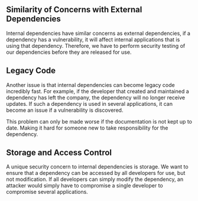 ## Similarity of Concerns with External Dependencies
Internal dependencies have similar concerns as external dependencies, if a dependency has a vulnerability, it will affect internal applications that is using that dependency. Therefore, we have to perform security testing of our dependencies before they are released for use.
## Legacy Code
Another issue is that internal dependencies can become legacy code incredibly fast. For example, if the developer that created and maintained a dependency has left the company, the dependency will no longer receive updates. If such a dependency is used in several applications, it can become an issue if a vulnerability is discovered.

This problem can only be made worse if the documentation is not kept up to date. Making it hard for someone new to take responsibility for the dependency.
## Storage and Access Control
A unique security concern to internal dependencies is storage. We want to ensure that a dependency can be accessed by all developers for use, but not modification. If all developers can simply modify the dependency, an attacker would simply have to compromise a single developer to compromise several applications.